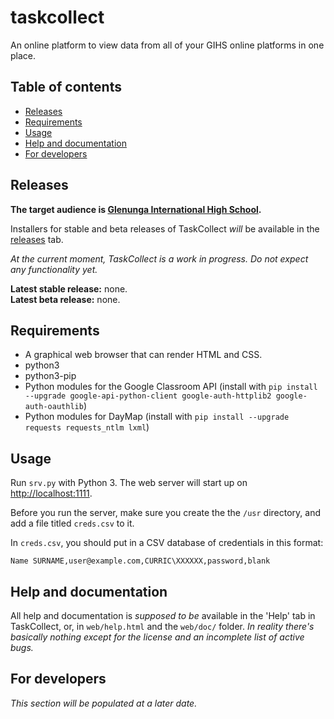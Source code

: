 # taskcollect
An online platform to view data from all of your GIHS online platforms in one place.

## Table of contents
* [Releases](#releases)
* [Requirements](#requirements)
* [Usage](#usage)
* [Help and documentation](#help-and-documentation)
* [For developers](#for-developers)

## Releases
**The target audience is [Glenunga International High School](https://en.wikipedia.org/wiki/Glenunga_International_High_School).**

Installers for stable and beta releases of TaskCollect *will* be available in the [releases](https://github.com/taskcollect/taskcollect/releases) tab.

*At the current moment, TaskCollect is a work in progress. Do not expect any functionality yet.*

**Latest stable release:** none.<br>
**Latest beta release:** none.

## Requirements
* A graphical web browser that can render HTML and CSS.
* python3
* python3-pip
* Python modules for the Google Classroom API (install with `pip install --upgrade google-api-python-client google-auth-httplib2 google-auth-oauthlib`)
* Python modules for DayMap (install with `pip install --upgrade requests requests_ntlm lxml`)

## Usage
Run `srv.py` with Python 3. The web server will start up on [http://localhost:1111](http://localhost:1111).

Before you run the server, make sure you create the the `/usr` directory, and add a file titled `creds.csv` to it.

In `creds.csv`, you should put in a CSV database of credentials in this format:

```
Name SURNAME,user@example.com,CURRIC\XXXXXX,password,blank
```

## Help and documentation
All help and documentation is *supposed to be* available in the 'Help' tab in TaskCollect, or, in `web/help.html` and the `web/doc/` folder. *In reality there's basically nothing except for the license and an incomplete list of active bugs.*

## For developers
*This section will be populated at a later date.*